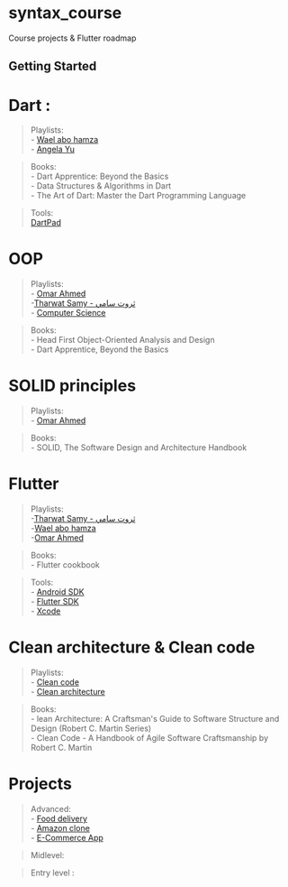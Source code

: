 # syntax_course

Course projects & Flutter roadmap

## Getting Started


# Dart : 
  > Playlists: \
              - [Wael abo hamza](https://youtu.be/kgN7veo9tC0?si=LIoGso75ziYB0VhG) \
              - [Angela Yu](https://youtu.be/lzNqLROLRRk?si=ULnOBQvkMpCNrxVI)

> Books: \
        - Dart Apprentice: Beyond the Basics \
        - Data Structures & Algorithms in Dart \
        - The Art of Dart: Master the Dart Programming Language 

> Tools: \
        [DartPad](https://dartpad.dev/?null_safety=true)


# OOP 
  > Playlists: \
              - [Omar Ahmed](https://youtu.be/jz8JVznL2HA?si=_6b2fMVI-C_1N9MP) \
              -[Tharwat Samy - ثروت سامي](https://youtu.be/e8o481vejaQ?si=Vfu5J6D6QD8bexfe) \
              - [Computer Science](https://youtu.be/tJ7C50l1aEQ?si=JSvWBA33TEeCsXHq)

  > Books: \
          - Head First Object-Oriented Analysis and Design\
          - Dart Apprentice, Beyond the Basics



# SOLID principles
  > Playlists: \
              - [Omar Ahmed](https://youtu.be/pKo7S70WiKY?si=iE9mjX_HiFaqXwwf)

  > Books: \
          - SOLID, The Software Design and Architecture Handbook    



# Flutter
  > Playlists: \
              -[Tharwat Samy - ثروت سامي](https://youtu.be/AuzjFFjirBc?si=M6t05gdoAn-SciZy)  \
              -[Wael abo hamza](https://youtu.be/6bSP4vazmyw?si=zGdydKYF7iSoW1j7)  \
              -[Omar Ahmed](https://youtu.be/rpT7vDbNM3M?si=Llxvt9bARTIRnADf)

  > Books: \
             - Flutter cookbook


  > Tools: \
            - [Android SDK](https://developer.android.com/studio) \
            - [Flutter SDK](https://docs.flutter.dev/get-started/install) \
            - [Xcode](https://developer.apple.com/xcode/)


# Clean architecture & Clean code 
   > Playlists: \
          - [Clean code](https://youtu.be/WnoZa933kq0?si=HARH8WXK4tJZ1sXm) \
          - [Clean architecture](https://youtu.be/q7nFu7I6pRU?si=KJUMHT1tb4z1KACX)

  > Books: \
          - lean Architecture: A Craftsman's Guide to Software Structure and Design (Robert C. Martin Series)  \
          - Clean Code - A Handbook of Agile Software Craftsmanship by Robert C. Martin
 

# Projects 
  > Advanced: \
     - [Food delivery](https://www.youtube.com/watch?v=7dAt-JMSCVQ) \
     - [Amazon clone](https://www.youtube.com/watch?v=O3nmP-lZAdg) \
     - [E-Commerce App](https://www.youtube.com/watch?v=YQip3CtLXFU&list=PLGVaNq6mHiniedDoXJd35XFBNvJAoq-xe)

  > Midlevel: 

  > Entry level : 

 



